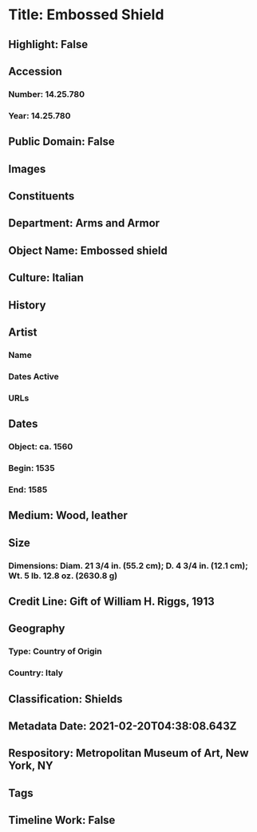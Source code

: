 # Title: Embossed Shield
## Highlight: False
## Accession
### Number: 14.25.780
### Year: 14.25.780
## Public Domain: False
## Images
## Constituents
## Department: Arms and Armor
## Object Name: Embossed shield
## Culture: Italian
## History
## Artist
### Name
### Dates Active
### URLs
## Dates
### Object: ca. 1560
### Begin: 1535
### End: 1585
## Medium: Wood, leather
## Size
### Dimensions: Diam. 21 3/4 in. (55.2 cm); D. 4 3/4 in. (12.1 cm); Wt. 5 lb. 12.8 oz. (2630.8 g)
## Credit Line: Gift of William H. Riggs, 1913
## Geography
### Type: Country of Origin
### Country: Italy
## Classification: Shields
## Metadata Date: 2021-02-20T04:38:08.643Z
## Respository: Metropolitan Museum of Art, New York, NY
## Tags
## Timeline Work: False